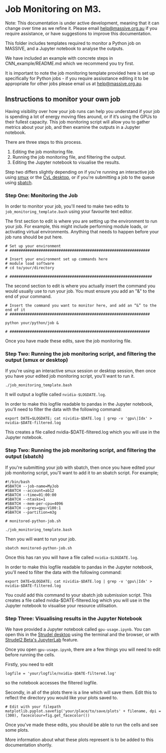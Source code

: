 # Job Monitoring on M3.
Note: This documentation is under active development, meaning that it can change over time as we refine it. Please email help@massive.org.au if you require assistance, or have suggestions to improve this documentation.

This folder includes templates required to monitor a Python job on MASSIVE, and a Jupyter notebook to analyse the outputs. 

We have included an example with concrete steps in CNN_example/README.md which we recommend you try first.

It is important to note the job monitoring template provided here is set up specifically for Python jobs - if you require assisstance editing it to be appropriate for other jobs please email us at help@massive.org.au.

## Instructions to monitor your own job
Having visibility over how your job runs can help you understand if your job is spending a lot of energy moving files around, or if it’s using the GPUs to their fullest capacity. This job monitoring script will allow you to gather metrics about your job, and then examine the outputs in a Jupyter notebook. 

There are three steps to this process.

1. Editing the job monitoring file.
2. Running the job monitoring file, and filtering the output.
3. Editing the Jupyter notebook to visualise the results. 

Step two differs slightly depending on if you're running an interactive job using [smux](https://docs.massive.org.au/M3/slurm/interactive-jobs.html?highlight=smux) or the [CvL desktop](https://docs.massive.org.au/M3/connecting/connecting-via-strudel.html?highlight=desktop), or if you're submitting a job to the queue using [sbatch](https://docs.massive.org.au/M3/slurm/simple-batch-jobs.html). 

### Step One: Monitoring the Job
In order to monitor your job, you'll need to make two edits to `job_monitoring_template.bash` using your favourite text editor. 

The first section to edit is where you are setting up the environment to run your job. For example, this might include performing module loads, or activating virtual environments. Anything that needs to happen before your job runs should be put here.

```
# Set up your environment
# ###############################################################

# Insert your environment set up commands here
# module load software
# cd to/your/directory

# ################################################################
```

The second section to edit is where you actually insert the command you would usually use to run your job. You must ensure you add an "&" to the end of your command.

```
# Insert the command you want to monitor here, and add an “&” to the end of it
# ###############################################################

python your/python/job &

# ###############################################################
```

Once you have made these edits, save the job monitoring file. 

### Step Two: Running the job monitoring script, and filtering the output (smux or desktop)

If you're using an interactive smux session or desktop session, then once you have your edited job monitoring script, you'll want to run it.
```
./job_monitoring_template.bash
```
It will output a logfile called `nvidia-$LOGDATE.log`.

In order to make this logfile readable to pandas in the Jupyter notebook, you'll need to filter the data with the following command:

```
export DATE=$LOGDATE; cat nividia-$DATE.log | grep -v 'gpu\|Idx' > nvidia-$DATE-filtered.log
```
This creates a file called nvidia-$DATE-filtered.log which you will use in the Jupyter notebook.

### Step Two: Running the job monitoring script, and filtering the output (sbatch)

If you're submitting your job with sbatch, then once you have edited your job monitoring script, you'll want to add it to an sbatch script. For example;
```
#!/bin/bash
#SBATCH --job-name=MyJob
#SBATCH --account=ab12
#SBATCH --time=01:00:00
#SBATCH --ntasks=1
#SBATCH --mem-per-cpu=4096
#SBATCH --gres=gpu:V100:1
#SBATCH --partition=m3g

# monitored-python-job.sh

./job_monitoring_template.bash
```
Then you will want to run your job.
```
sbatch monitored-python-job.sh
```
Once this has ran you will have a file called `nvidia-$LOGDATE.log`.

In order to make this logfile readable to pandas in the Jupyter notebook, you'll need to filter the data with the following command:

```
export DATE=$LOGDATE; cat nividia-$DATE.log | grep -v 'gpu\|Idx' > nvidia-$DATE-filtered.log
```
You could add this command to your sbatch job submission script. This creates a file called nvidia-$DATE-filtered.log which you will use in the Jupyter notebook to visualise your resource utilisation. 

### Step Three: Visualising results in the Jupyter Notebook

We have provided a Jupyter notebook called `gpu-usage.ipynb`. You can open this in the [Strudel desktop](https://docs.massive.org.au/M3/connecting/connecting-via-strudel.html?highlight=desktop) using the terminal and the browser, or with [Strudel2 Beta's JupyterLab](https://docs.massive.org.au/M3/connecting/strudel2/connecting-to-jupyter-lab.html?highlight=jupyterlab) feature. 

Once you open `gpu-usage.ipynb`, there are a few things you will need to edit before running the cells.

Firstly, you need to edit 
```
logfile = 'your/logfile/nvidia-$DATE-filtered.log'
```
so the notebook accesses the filtered logfile. 

Secondly, in all of the plots there is a line which will save them. Edit this to reflect the directory you would like your plots saved to.

```
# Edit with your filepath
matplotlib.pyplot.savefig('your/place/to/save/plots' + filename, dpi = (300), facecolour=fig.get_facecolor())
```

Once you've made these edits, you should be able to run the cells and see some plots. 

More information about what these plots represent is to be added to this documentation shortly.
